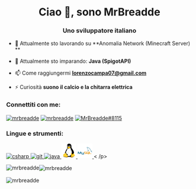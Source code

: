<h1 align="center">Ciao 👋, sono MrBreadde</h1>
<h3 align="center">Uno sviluppatore italiano</h3>

- 🔭 Attualmente sto lavorando su **Anomalia Network (Minecraft Server) **

- 🌱 Attualmente sto imparando: **Java (SpigotAPI)**

- 📫 Come raggiungermi **lorenzocampa07@gmail.com**

- ⚡ Curiosità **suono il calcio e la chitarra elettrica**

<h3 align ="left">Connettiti con me:</h3>
<p align="left">
<a href="https://twitter.com/mrbreadde" target="blank"><img align="center" src ="https://raw.githubusercontent.com/rahuldkjain/github-profile-readme-generator/master/src/images/icons/Social/twitter.svg" alt="mrbreadde" height="30" width="40" /></a>
<a href="https://www.youtube.com/c/mrbreadde" target="blank"><img align="center" src="https://raw.githubusercontent.com/rahuldkjain/github-profile -readme-generator/master/src/images/icons/Social/youtube.svg" alt="mrbreadde" height="30" width="40" /></a>
<a href="https://discord .gg/MrBreadde#8115" target="blank"><img align="center" src="https://raw.githubusercontent.com/rahuldkjain/github-profile-readme-generator/master/src/images/icons /Social/discord.svg" alt="MrBreadde#8115" height="30" width="40" /></a>
</p>

<h3 align="left">Lingue e strumenti:</h3>
<p align="left"> <a href="https://www.w3schools.com/cs/" target="_blank" rel="noreferrer"> <img src="https://raw.githubusercontent. com/devicons/devicon/master/icons/csharp/csharp-original.svg" alt="csharp" width="40" height="40"/> </a> <a href="https://git- scm.com/" target="_blank" rel="noreferrer"> <img src="https://www.vectorlogo.zone/logos/git-scm/git-scm-icon.svg" alt="git" width="40" height="40"/> </a> <a href="https://www.java.com" target="_blank" rel="noreferrer"> <img src="https:/ /raw.githubusercontent.com/devicons/devicon/master/icons/java/java-original.svg" alt="java" width="40" height="40"/> </a> <a href="https://www. linux.org/" target="_blank" rel="noreferrer"> <img src="https://raw.githubusercontent.com/devicons/devicon/master/icons/linux/linux-original.svg" alt=" linux" width="40" height="40"/> </a> <a href="https://www.mysql.com/" target="_blank" rel="noreferrer"> <img src=" https://raw.githubusercontent.com/devicons/devicon/master/icons/mysql/mysql-original-wordmark.svg" alt="mysql" width="40" height="40"/> </a> < /p>

<p><img align="left" src="https://github-readme-stats.vercel.app/api/top-langs?username=mrbreadde&show_icons=true&theme=dark&locale=en&layout=compact" alt="mrbreadde" /></p>

<p> <img align="center" src="https://github-readme-stats.vercel.app/api?username=mrbreadde&show_icons=true&theme=dark&locale=en" alt=" mrbreadde" /></p>

<p><img align="center" src="https://github-readme-streak-stats.herokuapp.com/?user=mrbreadde&theme=dark" alt="mrbreadde" / ></p>
